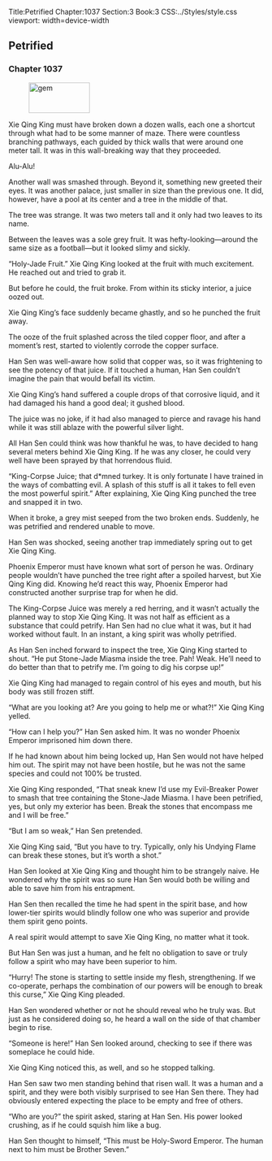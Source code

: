 Title:Petrified 
Chapter:1037 
Section:3 
Book:3 
CSS:../Styles/style.css 
viewport: width=device-width
  
## Petrified
### Chapter 1037
  
<figure>
	<img src="../Images/gem.gif" alt="gem" id="gem" width="120" height="60" />
</figure>
  

  
Xie Qing King must have broken down a dozen walls, each one a shortcut through what had to be some manner of maze. There were countless branching pathways, each guided by thick walls that were around one meter tall. It was in this wall-breaking way that they proceeded.

Alu-Alu!

Another wall was smashed through. Beyond it, something new greeted their eyes. It was another palace, just smaller in size than the previous one. It did, however, have a pool at its center and a tree in the middle of that.

The tree was strange. It was two meters tall and it only had two leaves to its name.

Between the leaves was a sole grey fruit. It was hefty-looking—around the same size as a football—but it looked slimy and sickly.

“Holy-Jade Fruit.” Xie Qing King looked at the fruit with much excitement. He reached out and tried to grab it.

But before he could, the fruit broke. From within its sticky interior, a juice oozed out.

Xie Qing King’s face suddenly became ghastly, and so he punched the fruit away.

The ooze of the fruit splashed across the tiled copper floor, and after a moment’s rest, started to violently corrode the copper surface.

Han Sen was well-aware how solid that copper was, so it was frightening to see the potency of that juice. If it touched a human, Han Sen couldn’t imagine the pain that would befall its victim.

Xie Qing King’s hand suffered a couple drops of that corrosive liquid, and it had damaged his hand a good deal; it gushed blood.

The juice was no joke, if it had also managed to pierce and ravage his hand while it was still ablaze with the powerful silver light.

All Han Sen could think was how thankful he was, to have decided to hang several meters behind Xie Qing King. If he was any closer, he could very well have been sprayed by that horrendous fluid.

“King-Corpse Juice; that d*mned turkey. It is only fortunate I have trained in the ways of combatting evil. A splash of this stuff is all it takes to fell even the most powerful spirit.” After explaining, Xie Qing King punched the tree and snapped it in two.

When it broke, a grey mist seeped from the two broken ends. Suddenly, he was petrified and rendered unable to move.

Han Sen was shocked, seeing another trap immediately spring out to get Xie Qing King.

Phoenix Emperor must have known what sort of person he was. Ordinary people wouldn’t have punched the tree right after a spoiled harvest, but Xie Qing King did. Knowing he’d react this way, Phoenix Emperor had constructed another surprise trap for when he did.

The King-Corpse Juice was merely a red herring, and it wasn’t actually the planned way to stop Xie Qing King. It was not half as efficient as a substance that could petrify. Han Sen had no clue what it was, but it had worked without fault. In an instant, a king spirit was wholly petrified.

As Han Sen inched forward to inspect the tree, Xie Qing King started to shout. “He put Stone-Jade Miasma inside the tree. Pah! Weak. He’ll need to do better than that to petrify me. I’m going to dig his corpse up!”

Xie Qing King had managed to regain control of his eyes and mouth, but his body was still frozen stiff.

“What are you looking at? Are you going to help me or what?!” Xie Qing King yelled.

“How can I help you?” Han Sen asked him. It was no wonder Phoenix Emperor imprisoned him down there.

If he had known about him being locked up, Han Sen would not have helped him out. The spirit may not have been hostile, but he was not the same species and could not 100% be trusted.

Xie Qing King responded, “That sneak knew I’d use my Evil-Breaker Power to smash that tree containing the Stone-Jade Miasma. I have been petrified, yes, but only my exterior has been. Break the stones that encompass me and I will be free.”

“But I am so weak,” Han Sen pretended.

Xie Qing King said, “But you have to try. Typically, only his Undying Flame can break these stones, but it’s worth a shot.”

Han Sen looked at Xie Qing King and thought him to be strangely naive. He wondered why the spirit was so sure Han Sen would both be willing and able to save him from his entrapment.

Han Sen then recalled the time he had spent in the spirit base, and how lower-tier spirits would blindly follow one who was superior and provide them spirit geno points.

A real spirit would attempt to save Xie Qing King, no matter what it took.

But Han Sen was just a human, and he felt no obligation to save or truly follow a spirit who may have been superior to him.

“Hurry! The stone is starting to settle inside my flesh, strengthening. If we co-operate, perhaps the combination of our powers will be enough to break this curse,” Xie Qing King pleaded.

Han Sen wondered whether or not he should reveal who he truly was. But just as he considered doing so, he heard a wall on the side of that chamber begin to rise.

“Someone is here!” Han Sen looked around, checking to see if there was someplace he could hide.

Xie Qing King noticed this, as well, and so he stopped talking.

Han Sen saw two men standing behind that risen wall. It was a human and a spirit, and they were both visibly surprised to see Han Sen there. They had obviously entered expecting the place to be empty and free of others.

“Who are you?” the spirit asked, staring at Han Sen. His power looked crushing, as if he could squish him like a bug.

Han Sen thought to himself, “This must be Holy-Sword Emperor. The human next to him must be Brother Seven.”